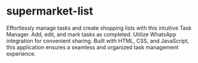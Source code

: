 # supermarket-list
Effortlessly manage tasks and create shopping lists with this intuitive Task Manager. Add, edit, and mark tasks as completed. Utilize WhatsApp integration for convenient sharing. Built with HTML, CSS, and JavaScript, this application ensures a seamless and organized task management experience.
